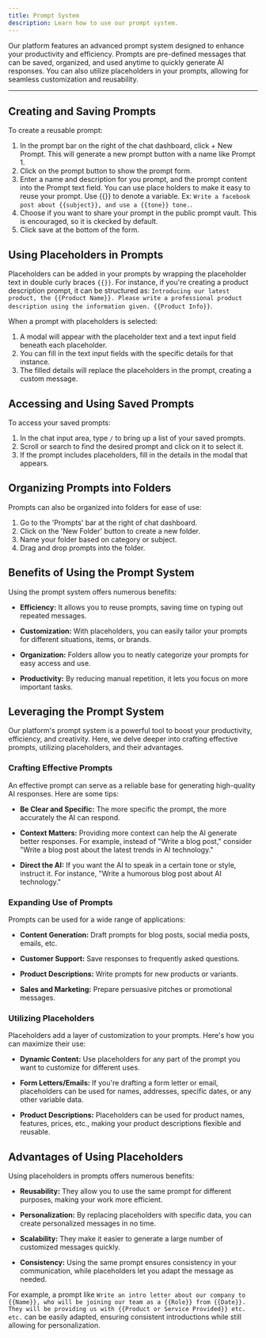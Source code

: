 ```yaml
---
title: Prompt System
description: Learn how to use our prompt system.
---
```


Our platform features an advanced prompt system designed to enhance your productivity and efficiency. Prompts are pre-defined messages that can be saved, organized, and used anytime to quickly generate AI responses. You can also utilize placeholders in your prompts, allowing for seamless customization and reusability.

---

## **Creating and Saving Prompts**

To create a reusable prompt:

1. In the prompt bar on the right of the chat dashboard, click + New Prompt. This will generate a new prompt button with a name like Prompt 1.
2. Click on the prompt button to show the prompt form.
3. Enter a name and description for you prompt, and the prompt content into the Prompt text field. You can use place holders to make it easy to reuse your prompt. Use {{}} to denote a variable. Ex: `Write a facebook post about {{subject}}, and use a {{tone}} tone.`.
3. Choose if you want to share your prompt in the public prompt vault. This is encouraged, so it is ckecked by default.
4. Click save at the bottom of the form.

## **Using Placeholders in Prompts**

Placeholders can be added in your prompts by wrapping the placeholder text in double curly braces `{{}}`. For instance, if you're creating a product description prompt, it can be structured as: `Introducing our latest product, the {{Product Name}}. Please write a professional product description using the information given. {{Product Info}}`.

When a prompt with placeholders is selected:

1. A modal will appear with the placeholder text and a text input field beneath each placeholder.
2. You can fill in the text input fields with the specific details for that instance.
3. The filled details will replace the placeholders in the prompt, creating a custom message.

## **Accessing and Using Saved Prompts**

To access your saved prompts:

1. In the chat input area, type `/` to bring up a list of your saved prompts.
2. Scroll or search to find the desired prompt and click on it to select it.
3. If the prompt includes placeholders, fill in the details in the modal that appears.

## **Organizing Prompts into Folders**

Prompts can also be organized into folders for ease of use:

1. Go to the 'Prompts' bar at the right of chat dashboard.
2. Click on the 'New Folder' button to create a new folder.
3. Name your folder based on category or subject.
4. Drag and drop prompts into the folder.

## **Benefits of Using the Prompt System**

Using the prompt system offers numerous benefits:

- **Efficiency:** It allows you to reuse prompts, saving time on typing out repeated messages.

- **Customization:** With placeholders, you can easily tailor your prompts for different situations, items, or brands.

- **Organization:** Folders allow you to neatly categorize your prompts for easy access and use.

- **Productivity:** By reducing manual repetition, it lets you focus on more important tasks.


## **Leveraging the Prompt System**

Our platform's prompt system is a powerful tool to boost your productivity, efficiency, and creativity. Here, we delve deeper into crafting effective prompts, utilizing placeholders, and their advantages.

### **Crafting Effective Prompts**

An effective prompt can serve as a reliable base for generating high-quality AI responses. Here are some tips:

- **Be Clear and Specific:** The more specific the prompt, the more accurately the AI can respond.

- **Context Matters:** Providing more context can help the AI generate better responses. For example, instead of "Write a blog post," consider "Write a blog post about the latest trends in AI technology."

- **Direct the AI:** If you want the AI to speak in a certain tone or style, instruct it. For instance, "Write a humorous blog post about AI technology."

### **Expanding Use of Prompts**

Prompts can be used for a wide range of applications:

- **Content Generation:** Draft prompts for blog posts, social media posts, emails, etc.

- **Customer Support:** Save responses to frequently asked questions.

- **Product Descriptions:** Write prompts for new products or variants.

- **Sales and Marketing:** Prepare persuasive pitches or promotional messages.

### **Utilizing Placeholders**

Placeholders add a layer of customization to your prompts. Here's how you can maximize their use:

- **Dynamic Content:** Use placeholders for any part of the prompt you want to customize for different uses.

- **Form Letters/Emails:** If you're drafting a form letter or email, placeholders can be used for names, addresses, specific dates, or any other variable data.

- **Product Descriptions:** Placeholders can be used for product names, features, prices, etc., making your product descriptions flexible and reusable.

## **Advantages of Using Placeholders**

Using placeholders in prompts offers numerous benefits:

- **Reusability:** They allow you to use the same prompt for different purposes, making your work more efficient.

- **Personalization:** By replacing placeholders with specific data, you can create personalized messages in no time.

- **Scalability:** They make it easier to generate a large number of customized messages quickly.

- **Consistency:** Using the same prompt ensures consistency in your communication, while placeholders let you adapt the message as needed.

For example, a prompt like `Write an intro letter about our company to {{Name}}, who will be joining our team as a {{Role}} from {{Date}}. They will be providing us with {{Product or Service Provided}} etc. etc.` can be easily adapted, ensuring consistent introductions while still allowing for personalization.
